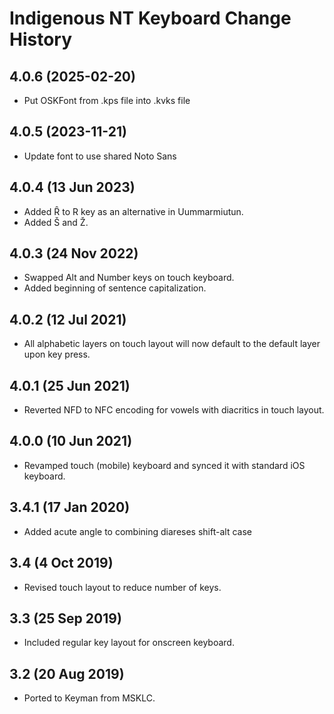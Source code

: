 Indigenous NT Keyboard Change History
=======================

4.0.6 (2025-02-20)
------------------

* Put OSKFont from .kps file into .kvks file

4.0.5 (2023-11-21)
----------------

* Update font to use shared Noto Sans

4.0.4 (13 Jun 2023)
-----------------

* Added Ȓ to R key as an alternative in Uummarmiutun.
* Added Š and Ž.

4.0.3 (24 Nov 2022)
-----------------

* Swapped Alt and Number keys on touch keyboard.
* Added beginning of sentence capitalization.

4.0.2 (12 Jul 2021)
-----------------

* All alphabetic layers on touch layout will now default to the default layer upon key press.

4.0.1 (25 Jun 2021)
-----------------

* Reverted NFD to NFC encoding for vowels with diacritics in touch layout.

4.0.0 (10 Jun 2021)
-----------------

* Revamped touch (mobile) keyboard and synced it with standard iOS keyboard.

3.4.1 (17 Jan 2020)
-----------------

* Added acute angle to combining diareses shift-alt case

3.4 (4 Oct 2019)
-----------------

* Revised touch layout to reduce number of keys.

3.3 (25 Sep 2019)
-----------------

* Included regular key layout for onscreen keyboard.

3.2 (20 Aug 2019)
-----------------

* Ported to Keyman from MSKLC.
